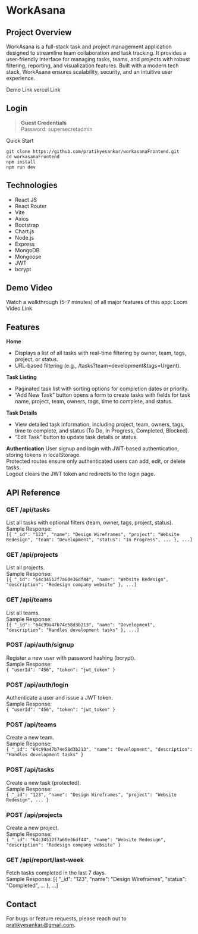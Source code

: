# WorkAsana
## Project Overview
WorkAsana is a full-stack task and project management application designed to streamline team collaboration and task tracking. It provides a user-friendly interface for managing tasks, teams, and projects with robust filtering, reporting, and visualization features. Built with a modern tech stack, WorkAsana ensures scalability, security, and an intuitive user experience.

Demo Link
vercel Link

## Login

> **Guest Credentials**  
> Password: supersecretadmin   

Quick Start

```
git clone https://github.com/pratikyesankar/workasanaFrontend.git
cd workasanaFrontend
npm install
npm run dev      
```
## Technologies

- React JS  
- React Router  
- Vite  
- Axios  
- Bootstrap  
- Chart.js  
- Node.js  
- Express  
- MongoDB  
- Mongoose  
- JWT  
- bcrypt

## Demo Video
Watch a walkthrough (5–7 minutes) of all major features of this app: Loom Video Link

## Features

**Home**
- Displays a list of all tasks with real-time filtering by owner, team, tags, project, or status.  
- URL-based filtering (e.g., /tasks?team=development&tags=Urgent).

**Task  Listing**
- Paginated task list with sorting options for completion dates or priority.  
- “Add New Task” button opens a form to create tasks with fields for task name, project, team, owners, tags, time to complete, and status.

**Task  Details**
- View detailed task information, including project, team, owners, tags, time to complete, and status (To Do, In Progress, Completed, Blocked).  
- “Edit Task” button to update task details or status.

**Authentication**
User signup and login with JWT-based authentication, storing tokens in localStorage.  
Protected routes ensure only authenticated users can add, edit, or delete tasks.  
Logout clears the JWT token and redirects to the login page.

## API Reference

### **GET /api/tasks**<br>  

List all tasks with optional filters (team, owner, tags, project, status).  
Sample Response:<br>
```[{ "_id": "123", "name": "Design Wireframes", "project": "Website Redesign", "team": "Development", "status": "In Progress", ... }, ...]```

### **GET /api/projects**<br>    

List all projects.  
Sample Response:<br>
```[{ "_id": "64c34512f7a60e36df44", "name": "Website Redesign", "description": "Redesign company website" }, ...]```


### **GET /api/teams**<br>  

List all teams.  
Sample Response:<br>
```[{ "_id": "64c99a47b74e58d3b213", "name": "Development", "description": "Handles development tasks" }, ...]```


### **POST /api/auth/signup**<br>   

Register a new user with password hashing (bcrypt).  
Sample Response:<br>
``` { "userId": "456", "token": "jwt_token" } ```

### **POST /api/auth/login**<br>   

Authenticate a user and issue a JWT token.  
Sample Response:<br>
``` { "userId": "456", "token": "jwt_token" } ```

### **POST /api/teams**<br>   

Create a new team.  
Sample Response:<br>
``` { "_id": "64c99a47b74e58d3b213", "name": "Development", "description": "Handles development tasks" } ```

### **POST /api/tasks**<br>    

Create a new task (protected).  
Sample Response:<br>
``` { "_id": "123", "name": "Design Wireframes", "project": "Website Redesign", ... } ```

### **POST /api/projects**<br>    

Create a new project.  
Sample Response:<br>
``` { "_id": "64c34512f7a60e36df44", "name": "Website Redesign", "description": "Redesign company website" } ```

### **GET /api/report/last-week**<br>    

Fetch tasks completed in the last 7 days.  
Sample Response:  [{ "_id": "123", "name": "Design Wireframes", "status": "Completed", ... }, ...]


## Contact
For bugs or feature requests, please reach out to pratikyesankar.@gmail.com.
